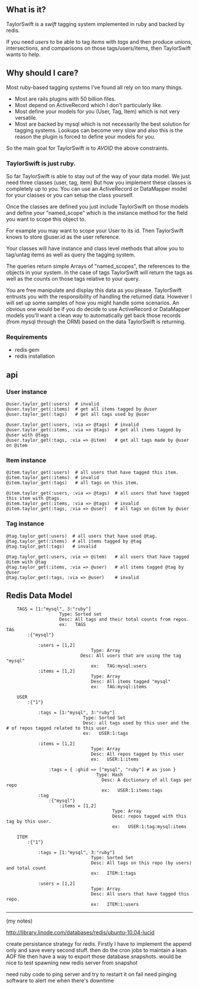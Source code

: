 ## What is it?

TaylorSwift is a _swift_ tagging system implemented in ruby and backed by redis.

If you need _users_ to be able to tag _items_ with _tags_ 
and then produce unions, intersections, and comparisons on those tags/users/items,
then TaylorSwift wants to help.

## Why should I care?

Most ruby-based tagging systems I've found all rely on too many things.

- Most are rails plugins with 50 billion files.
- Most depend on ActiveRecord which I don't particularly like.
- Most define your models for you (User, Tag, Item) which is not very versatile.
- Most are backed by mysql which is not necessarily the best solution for tagging systems.
  Lookups can become very slow and also this is the reason the plugin is forced to define your models for you.

So the main goal for TaylorSwift is to *AVOID* the above constraints.
  
  
### TaylorSwift is just ruby.

So far TaylorSwift is able to stay out of the way of your data model.
We just need three classes (user, tag, item)
But how you implement these classes is completely up to you.
You can use an ActiveRecord or DataMapper model for your classes or you can setup the class yourself.

Once the classes are defined you just include TaylorSwift on those models
and define your "named_scope" which is the instance method for the field you want to scope this object to.

For example you may want to scope your User to its id. 
Then TaylorSwift knows to store @user.id as the user reference.

Your classes will have instance and class level methods that 
allow you to tag/untag items as well as query the tagging system.

The queries return simple Arrays of "named_scopes", the references to the objects in your system.
In the case of tags TaylorSwift will return the tags as well as the counts on those tags relative to your query.

You are free manipulate and display this data as you please.
TaylorSwift entrusts you with the responsibility of handling the returned data.
However I will set up some samples of how you might handle some scenarios.
An obvious one would be if you do decide to use ActiveRecord or DataMapper models you'll
want a clean way to automatically get back those records (from mysql through the ORM) based on the 
data TaylorSwift is returning.

### Requirements

- redis gem 
- redis installation

## api

### User instance

    @user.taylor_get(:users)  # invalid
    @user.taylor_get(:items)  # get all items tagged by @user
    @user.taylor_get(:tags)   # get all tags used by @user

    @user.taylor_get(:users, :via => @tags)  # invalid
    @user.taylor_get(:items, :via => @tags)  # get all items tagged by @user with @tags
    @user.taylor_get(:tags, :via => @item)   # get all tags made by @user on @item

### Item instance
		
    @item.taylor_get(:users)  # all users that have tagged this item.
    @item.taylor_get(:items)  # invalid
    @item.taylor_get(:tags)   # all tags on this item.

    @item.taylor_get(:users, :via => @tags)  # all users that have tagged this item with @tags.
    @item.taylor_get(:items, :via => @tags)  # invalid
    @item.taylor_get(:tags, :via => @user)   # all tags on @item by @user

### Tag instance

    @tag.taylor_get(:users)  # all users that have used @tag.
    @tag.taylor_get(:items)  # all items tagged by @tag
    @tag.taylor_get(:tags)   # invalid

    @tag.taylor_get(:users, :via => @item)   # all users that have tagged @item with @tag
    @tag.taylor_get(:items, :via => @user)   # all items tagged @tag by @user
    @tag.taylor_get(:tags, :via => @user)    # invalid

## Redis Data Model

		TAGS = [1:"mysql", 3:"ruby"] 
					 	Type: Sorted set
					 	Desc: All tags and their total counts from repos.
						ex:   TAGS
    TAG
			:{"mysql"}

				:users = [1,2]
								 	Type: Array
				  			 	Desc: All users that are using the tag "mysql"
									ex:   TAG:mysql:users
				:items = [1,2]  
									Type: Array
									Desc: All items tagged "mysql"
									ex:   TAG:mysql:items

		USER
			:{"1"}

				:tags = [1:"mysql", 3:"ruby"] 
								 Type: Sorted Set
								 Desc: all tags used by this user and the # of repos tagged related to this user.
								 ex:   USER:1:tags

				:items = [1,2] 
									Type: Array
									Desc: All repos tagged by this user
									ex:   USER:1:items

					:tags = { :ghid => ["mysql", "ruby"] # as json }
									  Type: Hash
										Desc: A dictionary of all tags per repo
										ex:   USER:1:items:tags
				:tag
					:{"mysql"}
					 	:items = [1,2] 
											Type: Array
											Desc: repos tagged with this tag by this user.
											ex:   USER:1:tag:mysql:items

		ITEM
			:{"1"}

				:tags = [1:"mysql", 3:"ruby"] 
									Type: Sorted Set
									Desc: All tags on this repo (by users) and total count
									ex:   ITEM:1:tags

				:users = [1,2] 
									Type: Array
									Desc: All users that have tagged this repo.
									ex:   ITEM:1:users
									

***

(my notes)

http://library.linode.com/databases/redis/ubuntu-10.04-lucid

create persistance strategy for redis.
Firstly I have to implement the append only and save every second stuff.
then do the cron jobs to maintain a lean AOF file
then have a way to export those database snapshots.
would be nice to test spawning new redis server from snapshot

need ruby code to ping server and try to restart it on fail
need pinging software to alert me when there's downtime

									